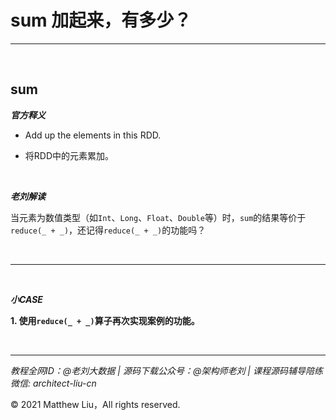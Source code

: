 # sum 加起来，有多少？

---

<br>

## sum

**_官方释义_**

- Add up the elements in this RDD.

<div class="hint">

- 将RDD中的元素累加。

</div>

<br>

**_老刘解读_**

当元素为数值类型（如`Int`、`Long`、`Float`、`Double`等）时，`sum`的结果等价于`reduce(_ + _)`，还记得`reduce(_ + _)`的功能吗？

<br>

---

<br>

**_小CASE_**

**1. 使用`reduce(_ + _)`算子再次实现案例的功能。**

<br>

---

_教程全网ID：@老刘大数据 | 源码下载公众号：@架构师老刘 | 课程源码辅导陪练微信: architect-liu-cn_

© 2021 Matthew Liu，All rights reserved. 